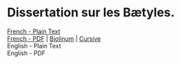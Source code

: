 # Dissertation sur les Bætyles.

[French - Plain Text](full-text-french.md)  
[French - PDF](https://cdn.solaranamnesis.com/Falconet/falconet_dissertation_baetyles_1722_french.pdf) | [Biolinum](https://cdn.solaranamnesis.com/Falconet/falconet_dissertation_baetyles_1722_french_biolinum.pdf) | [Cursive](https://cdn.solaranamnesis.com/Falconet/falconet_dissertation_baetyles_1722_french_frcursive.pdf)  
English - Plain Text  
English - PDF  
